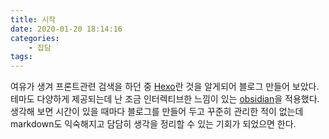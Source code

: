 ```yaml
---
title: 시작
date: 2020-01-20 18:14:16
categories:
    - 잡담
tags: 
---
```

여유가 생겨 프론트관련 검색을 하던 중 [Hexo](https://hexo.io/)란 것을 알게되어 블로그 만들어 보았다.  
테마도 다양하게 제공되는데 난 조금 인터렉티브한 느낌이 있는 [obsidian](https://tridiamond.me/)을 적용했다.  
생각해 보면 시간이 있을 때마다 블로그를 만들어 두고 꾸준히 관리한 적이 없는데  
markdown도 익숙해지고 담담히 생각을 정리할 수 있는 기회가 되었으면 한다.
